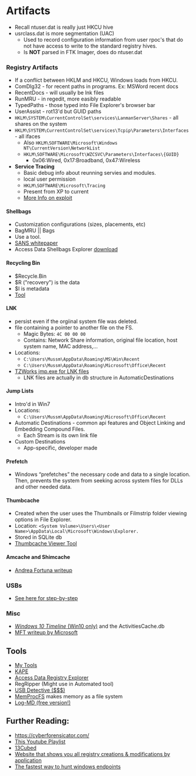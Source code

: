 # Artifacts

- Recall ntuser.dat is really just HKCU hive
- usrclass.dat is more segmentation (UAC)
  - Used to record configuration information from user rpoc's that do not have access to write to the standard registry hives.
  - Is **NOT** parsed in FTK Imager, does do ntuser.dat

### Registry Artifacts

- If a conflict between HKLM and HKCU, Windows loads from HKCU.
- ComDlg32 - for recent paths in programs. Ex: MSWord recent docs
- RecentDocs - will usually be lnk files
- RunMRU - in regedit, more easibly readable
- TypedPaths - those typed into File Explorer's browser bar
- UserAssist - rot13'd but GUID paths
- `HKLM\SYSTEM\CurrentControlSet\services\LanmanServer\Shares` - all shares on the system
- `HKLM\SYSTEM\CurrentControlSet\services\Tcpip\Parameters\Interfaces` - all ifaces
  - Also `HKLM\SOFTWARE\Microsoft\Windows NT\CurrentVersion\NetworkList`
  - `HKLM\SOFTWARE\Microsoft\WZCSVC\Parameters\Interfaces\{GUID}`
    - 0x06:Wired, 0x17:Broadband, 0x47:Wireless
- **Service Tracing**
  - Basic debug info about reunning servies and modules.
  - local user permission
  - `HKLM\SOFTWARE\Microsoft\Tracing`
  - Present from XP to current
  - [More Info on exploit](itm4n.github.io/cve-2020-0668-windows-service-tracing-eop/)

#### Shellbags

- Customization configurations (sizes, placements, etc)
- BagMRU || Bags
- Use a tool.
- [SANS whitepaper](https://www.sans.org/reading-room/whitepapers/forensics/windows-shellbag-forensics-in-depth-34545)
- Access Data Shellbags Explorer [download](https://www.oit.va.gov/Services/TRM/ToolPage.aspx?tid=11030)

#### Recycling Bin

- $Recycle.Bin
- $R ("recovery") is the data
- $I is metadata
- [Tool](https://df-stream.com/recycle-bin-i-parser/)

#### LNK

- persist even if the orgiinal system file was deleted.
- file containing a pointer to another file on the FS.
  - Magic Bytes: `4C 00 00 00`
  - Contains: Network Share information, original file location, host system name, MAC address,...
- Locations:
  - `C:\Users\Mussm\AppData\Roaming\MS\Win\Recent`
  - `C:\Users\Mussm\AppData\Roaming\Microsoft\Office\Recent`
- [TZWorks jmp.exe for LNK files](https://tzworks.net/download_links.php)
  - LNK files are actually in db structure in AutomaticDestinations

#### Jump Lists

- Intro'd in Win7
- Locations:
  - `C:\Users\Mussm\AppData\Roaming\Microsoft\Office\Recent`
- Automatic Destinations - common api features and Object Linking and Embedding Compound Files.
  - Each Stream is its own link file
- Custom Destinations
  - App-specific, developer made

#### Prefetch

- Windows “prefetches” the necessary code and data to a single location. Then, prevents the system from seeking across system files for DLLs and other needed data.

#### Thumbcache

- Created when the user uses the Thumbnails or Filmstrip folder viewing options in File Explorer.
- Location: `<System Volume>\Users\<User Name>\AppData\Local\Microsoft\Windows\Explorer.`
- Stored in SQLite db
- [Thumbcache Viewer Tool](https://thumbcacheviewer.github.io/)

#### Amcache and Shimcache

- [Andrea Fortuna writeup](https://www.andreafortuna.org/2017/10/16/amcache-and-shimcache-in-forensic-analysis/)

### USBs

- [See here for step-by-step](USB_info.md) 

### Misc

- [*Windows 10 Timeline* (Win10 only)](https://cclgroupltd.com/2018/05/03/windows-10-timeline-forensic-artefacts/) and the ActivitiesCache.db
- [MFT writeup by Microsoft](https://docs.microsoft.com/en-us/windows/win32/fileio/master-file-table)

## Tools

- [My Tools](/Tools)
- [KAPE](/Tools/kape)
- [Access Data Registry Explorer](https://accessdata.com/product-download/registry-viewer-1-8-0-5)
- RegRipper (Might use in Automated tool)
- [USB Detective ($$$)](https://usbdetective.com/)
- [MemProcFS](https://github.com/ufrisk/MemProcFS) makes memory as a file system
- [Log-MD (free version!)](https://www.imfsecurity.com/why-log-md)

## Further Reading:

- <https://cyberforensicator.com/>
- [This Youtube Playlist](https://www.youtube.com/playlist?list=PLlY54XJEpOzyj8Dvqu8e78AcH6s5ZKmZM)
- [13Cubed](https://www.youtube.com/watch?v=VYROU-ZwZX8&t=2328s)
- [Website that shows you all registry creations & modifications by application](http://greatis.com/pcapps/teamviewer/teamviewerforwindows-11-0-64630.html#rega)
- [The fastest way to hunt windows endpoints](https://www.sans.org/cyber-security-summit/archives/file/summit-archive-1536251964.pdf)

